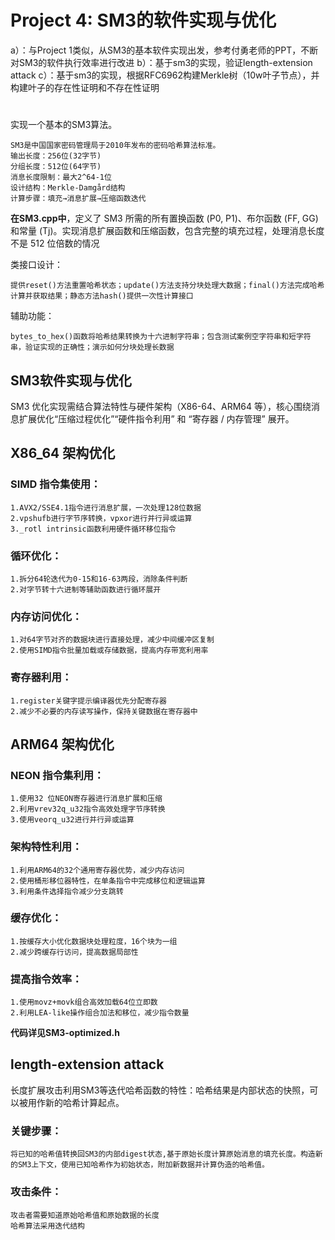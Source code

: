 # Project 4: SM3的软件实现与优化
a）：与Project 1类似，从SM3的基本软件实现出发，参考付勇老师的PPT，不断对SM3的软件执行效率进行改进
b）：基于sm3的实现，验证length-extension attack
c）：基于sm3的实现，根据RFC6962构建Merkle树（10w叶子节点），并构建叶子的存在性证明和不存在性证明
#
实现一个基本的SM3算法。
```
SM3是中国国家密码管理局于2010年发布的密码哈希算法标准。
输出长度：256位(32字节)
分组长度：512位(64字节)
消息长度限制：最大2^64-1位
设计结构：Merkle-Damgård结构
计算步骤：填充→消息扩展→压缩函数迭代
```
**在SM3.cpp中**，定义了 SM3 所需的所有置换函数 (P0, P1)、布尔函数 (FF, GG) 和常量 (Tj)。实现消息扩展函数和压缩函数，包含完整的填充过程，处理消息长度不是 512 位倍数的情况

类接口设计：
    
    提供reset()方法重置哈希状态；update()方法支持分块处理大数据；final()方法完成哈希计算并获取结果；静态方法hash()提供一次性计算接口

辅助功能：

    bytes_to_hex()函数将哈希结果转换为十六进制字符串；包含测试案例空字符串和短字符串，验证实现的正确性；演示如何分块处理长数据

## SM3软件实现与优化
SM3 优化实现需结合算法特性与硬件架构（X86-64、ARM64 等），核心围绕消息扩展优化“压缩过程优化”“硬件指令利用” 和 “寄存器 / 内存管理” 展开。
## X86_64 架构优化
### SIMD 指令集使用：

```
1.AVX2/SSE4.1指令进行消息扩展，一次处理128位数据
2.vpshufb进行字节序转换，vpxor进行并行异或运算
3._rotl intrinsic函数利用硬件循环移位指令
```

### 循环优化：

```
1.拆分64轮迭代为0-15和16-63两段，消除条件判断
2.对字节转十六进制等辅助函数进行循环展开
```

### 内存访问优化：

```
1.对64字节对齐的数据块进行直接处理，减少中间缓冲区复制
2.使用SIMD指令批量加载或存储数据，提高内存带宽利用率
```

### 寄存器利用：

```
1.register关键字提示编译器优先分配寄存器
2.减少不必要的内存读写操作，保持关键数据在寄存器中
```

## ARM64 架构优化
### NEON 指令集利用：

```
1.使用32 位NEON寄存器进行消息扩展和压缩
2.利用vrev32q_u32指令高效处理字节序转换
3.使用veorq_u32进行并行异或运算
```

### 架构特性利用：

```
1.利用ARM64的32个通用寄存器优势，减少内存访问
2.使用桶形移位器特性，在单条指令中完成移位和逻辑运算
3.利用条件选择指令减少分支跳转
```

### 缓存优化：

```
1.按缓存大小优化数据块处理粒度，16个块为一组
2.减少跨缓存行访问，提高数据局部性
```

### 提高指令效率：

```
1.使用movz+movk组合高效加载64位立即数
2.利用LEA-like操作组合加法和移位，减少指令数量
```
**代码详见SM3-optimized.h**

## length-extension attack
长度扩展攻击利用SM3等迭代哈希函数的特性：哈希结果是内部状态的快照，可以被用作新的哈希计算起点。
### 关键步骤：

```
将已知的哈希值转换回SM3的内部digest状态,基于原始长度计算原始消息的填充长度。构造新的SM3上下文，使用已知哈希作为初始状态，附加新数据并计算伪造的哈希值。
```

### 攻击条件：

```
攻击者需要知道原始哈希值和原始数据的长度
哈希算法采用迭代结构
```
